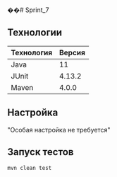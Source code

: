 ��#   S p r i n t _ 7 
 
## Технологии

| Технология | Версия    |
| :--------- | :-------- |
| Java       | 11        |
| JUnit      | 4.13.2    |
| Maven      | 4.0.0     |

## Настройка

"Особая настройка не требуется"

## Запуск тестов

```bash
mvn clean test
```
